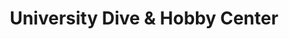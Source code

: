 ---
title: "University Dive & Hobby Center"
url: /charlottesville/university-dive-and-hobby-center/
shop: model
---